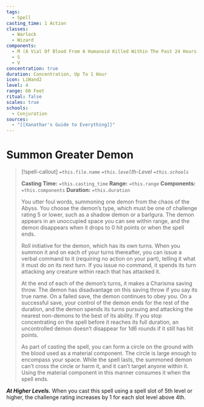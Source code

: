 ```yaml
---
tags:
  - Spell
casting_time: 1 Action
classes:
  - Warlock
  - Wizard
components:
  - M (A Vial Of Blood From A Humanoid Killed Within The Past 24 Hours)
  - S
  - V
concentration: true
duration: Concentration, Up To 1 Hour
icon: LiWand2
level: 4
range: 60 Feet
ritual: false
scales: true
schools:
  - Conjuration
sources:
  - "[[Xanathar's Guide to Everything]]"
---
```


# Summon Greater Demon

>[!spell-callout] `=this.file.name`
>*`=this.level`th-Level `=this.schools`*
>
>**Casting Time:** `=this.casting_time`
>**Range:** `=this.range`
>**Components:** `=this.components`
>**Duration:** `=this.duration`
>
>You utter foul words, summoning one demon from the chaos of the Abyss. You choose the demon’s type, which must be one of challenge rating 5 or lower, such as a shadow demon or a barlgura. The demon appears in an unoccupied space you can see within range, and the demon disappears when it drops to 0 hit points or when the spell ends.
>
>Roll initiative for the demon, which has its own turns. When you summon it and on each of your turns thereafter, you can issue a verbal command to it (requiring no action on your part), telling it what it must do on its next turn. If you issue no command, it spends its turn attacking any creature within reach that has attacked it.
>
>At the end of each of the demon’s turns, it makes a Charisma saving throw. The demon has disadvantage on this saving throw if you say its true name. On a failed save, the demon continues to obey you. On a successful save, your control of the demon ends for the rest of the duration, and the demon spends its turns pursuing and attacking the nearest non-demons to the best of its ability. If you stop concentrating on the spell before it reaches its full duration, an uncontrolled demon doesn’t disappear for 1d6 rounds if it still has hit points.
>
>As part of casting the spell, you can form a circle on the ground with the blood used as a material component. The circle is large enough to encompass your space. While the spell lasts, the summoned demon can’t cross the circle or harm it, and it can’t target anyone within it. Using the material component in this manner consumes it when the spell ends.
>
>
***At Higher Levels.*** When you cast this spell using a spell slot of 5th level or higher, the challenge rating increases by 1 for each slot level above 4th.

